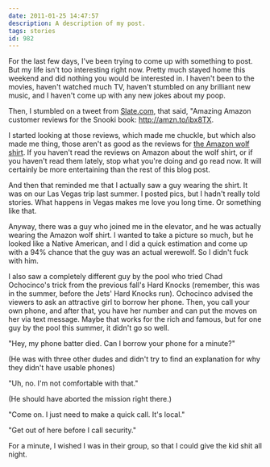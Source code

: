 ```yaml
---
date: 2011-01-25 14:47:57
description: A description of my post.
tags: stories
id: 982
---
```

For the last few days, I've been trying to come up with something to post.  But my life isn't too interesting right now.  Pretty much stayed home this weekend and did nothing you would be interested in.  I haven't been to the movies, haven't watched much TV, haven't stumbled on any brilliant new music, and I haven't come up with any new jokes about my poop.

Then, I stumbled on a tweet from <a href="http://twitter.com/slate" target="_blank">Slate.com</a>, that said, "Amazing Amazon customer reviews for the Snooki book: <a href="http://amzn.to/ibx8TX" target="_blank">http://amzn.to/ibx8TX</a>.

I started looking at those reviews, which made me chuckle, but which also made me thing, those aren't as good as the reviews for 
<a href="http://www.amazon.com/Mountain-Three-Short-Sleeve-Medium/dp/B000NZW3J8/ref=sr_1_1?ie=UTF8&qid=1295987292&sr=8-1" target="_blank">the Amazon wolf shirt</a>.  If you haven't read the reviews on Amazon about the wolf shirt, or if you haven't read them lately, stop what you're doing and go read now.  It will certainly be more entertaining than the rest of this blog post.
<!--more-->
And then that reminded me that I actually saw a guy wearing the shirt.  It was on our Las Vegas trip last summer.  I posted pics, but I hadn't really told stories.  What happens in Vegas makes me love you long time.  Or something like that.

Anyway, there was a guy who joined me in the elevator, and he was actually wearing the Amazon wolf shirt.  I wanted to take a picture so much, but he looked like a Native American, and I did a quick estimation and come up with a 94% chance that the guy was an actual werewolf.  So I didn't fuck with him.

I also saw a completely different guy by the pool who tried Chad Ochocinco's trick from the previous fall's Hard Knocks (remember, this was in the summer, before the Jets' Hard Knocks run).  Ochocinco advised the viewers to ask an attractive girl to borrow her phone.  Then, you call your own phone, and after that, you have her number and can put the moves on her via text message.  Maybe that works for the rich and famous, but for one guy by the pool this summer, it didn't go so well.

"Hey, my phone batter died.  Can I borrow your phone for a minute?"

(He was with three other dudes and didn't try to find an explanation for why they didn't have usable phones)

"Uh, no.  I'm not comfortable with that."

(He should have aborted the mission right there.)

"Come on.  I just need to make a quick call.  It's local."

"Get out of here before I call security."

For a minute, I wished I was in their group, so that I could give the kid shit all night.